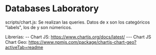# Databases Laboratory

scripts/chart.js: Se realizan las queries.
Datos de x son los categóricos "labels", los de y son númericos.

Librerías: 
-- Chart JS: https://www.chartjs.org/docs/latest/
--- Chart JS Chart Geo: https://www.npmjs.com/package/chartjs-chart-geo?activeTab=readme
 
